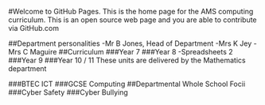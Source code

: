 #Welcome to GitHub Pages.
This is the home page for the AMS computing curriculum. This is an open source web page and you are able to contribute via GitHub.com

##Department personalities
-Mr B Jones, Head of Department
-Mrs K Jey
-Mrs C Maguire
##Curriculum
###Year 7
###Year 8
-Spreadsheets 2
###Year 9
###Year 10 / 11
These units are delivered by the Mathematics department

###BTEC ICT
###GCSE Computing
##Departmental Whole School Focii
###Cyber Safety
###Cyber Bullying
